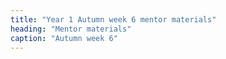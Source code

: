 ```yaml
---
title: "Year 1 Autumn week 6 mentor materials"
heading: "Mentor materials"
caption: "Autumn week 6"
---
```



